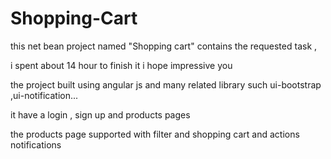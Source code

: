# Shopping-Cart

this net bean project named "Shopping cart" contains the requested task ,

i spent about 14 hour to finish it i hope  impressive you

the project built using angular js and many related library such ui-bootstrap ,ui-notification...

it have a login , sign up and products pages

the products page supported with filter and shopping cart and actions notifications
